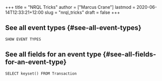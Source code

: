 +++
title = "NRQL Tricks"
author = ["Marcus Crane"]
lastmod = 2020-06-14T12:33:21+12:00
slug = "nrql_tricks"
draft = false
+++

## See all event types {#see-all-event-types}

```nil
SHOW EVENT TYPES
```


## See all fields for an event type {#see-all-fields-for-an-event-type}

```nil
SELECT keyset() FROM Transaction
```
